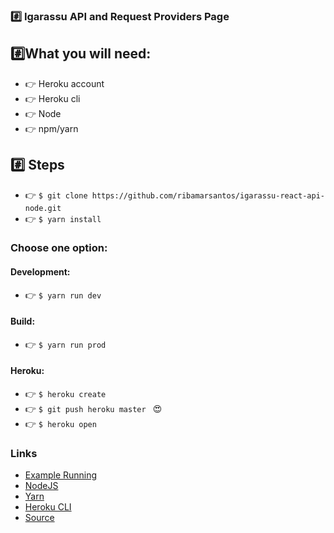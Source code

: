 ### :hash: Igarassu API and Request Providers Page

## :hash:What you will need:
- :point_right: Heroku account
- :point_right: Heroku cli
- :point_right: Node
- :point_right: npm/yarn

## :hash: Steps 
- :point_right: `$ git clone https://github.com/ribamarsantos/igarassu-react-api-node.git`
- :point_right: `$ yarn install`
### Choose one option:
#### Development:
- :point_right: `$ yarn run dev `
#### Build:
- :point_right: `$ yarn run prod `
#### Heroku:
- :point_right: `$ heroku create `
- :point_right: `$ git push heroku master `  :heart_eyes:
- :point_right: `$ heroku open `

### Links
- [Example Running](http://bit.ly/2CKxREk)
- [NodeJS](https://nodejs.org/en/download/)
- [Yarn](https://yarnpkg.com/en/docs/install)
- [Heroku CLI](https://devcenter.heroku.com/articles/heroku-cli#download-and-install)
- [Source](https://daveceddia.com/create-react-app-express-production/)


